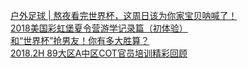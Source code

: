   
[户外足球 | 熬夜看完世界杯，这周日该为你家宝贝呐喊了！](http://www.dianyue.me/archives/788/zk320zsrkks43qzl/)  
[2018美国彩虹堡夏令营游学记录篇（初体验）](http://www.dianyue.me/archives/292/0zzejt1vgfh2rlyo/)  
[和“世界杯”抢男友！你有多大胜算？](http://www.dianyue.me/archives/931/ghubp47soqt39vaz/)  
[2018.2H 89大区A中区COT官员培训精彩回顾](http://www.dianyue.me/archives/036/46kznacnw0pb9m46/)